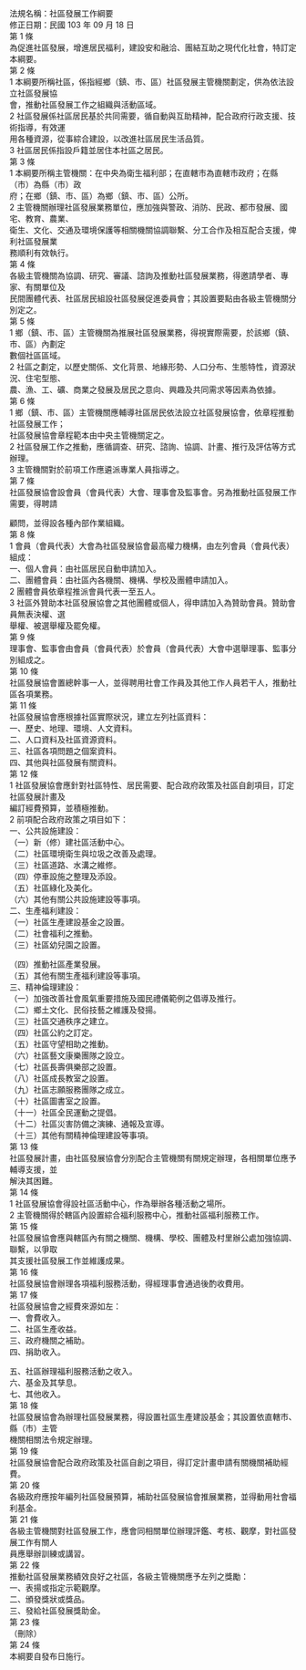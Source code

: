 法規名稱：社區發展工作綱要  
修正日期：民國 103 年 09 月 18 日  
第 1 條  
為促進社區發展，增進居民福利，建設安和融洽、團結互助之現代化社會，特訂定本綱要。  
第 2 條  
1 本綱要所稱社區，係指經鄉（鎮、市、區）社區發展主管機關劃定，供為依法設立社區發展協  
會，推動社區發展工作之組織與活動區域。  
2 社區發展係社區居民基於共同需要，循自動與互助精神，配合政府行政支援、技術指導，有效運  
用各種資源，從事綜合建設，以改進社區居民生活品質。  
3 社區居民係指設戶籍並居住本社區之居民。  
第 3 條  
1 本綱要所稱主管機關：在中央為衛生福利部；在直轄市為直轄市政府；在縣（市）為縣（市）政  
府；在鄉（鎮、市、區）為鄉（鎮、市、區）公所。  
2 主管機關辦理社區發展業務單位，應加強與警政、消防、民政、都市發展、國宅、教育、農業、  
衛生、文化、交通及環境保護等相關機關協調聯繫、分工合作及相互配合支援，俾利社區發展業  
務順利有效執行。  
第 4 條  
各級主管機關為協調、研究、審議、諮詢及推動社區發展業務，得邀請學者、專家、有關單位及  
民間團體代表、社區居民組設社區發展促進委員會；其設置要點由各級主管機關分別定之。  
第 5 條  
1 鄉（鎮、市、區）主管機關為推展社區發展業務，得視實際需要，於該鄉（鎮、市、區）內劃定  
數個社區區域。  
2 社區之劃定，以歷史關係、文化背景、地緣形勢、人口分布、生態特性，資源狀況、住宅型態、  
農、漁、工、礦、商業之發展及居民之意向、興趣及共同需求等因素為依據。  
第 6 條  
1 鄉（鎮、市、區）主管機關應輔導社區居民依法設立社區發展協會，依章程推動社區發展工作；  
社區發展協會章程範本由中央主管機關定之。  
2 社區發展工作之推動，應循調查、研究、諮詢、協調、計畫、推行及評估等方式辦理。  
3 主管機關對於前項工作應遴派專業人員指導之。  
第 7 條  
社區發展協會設會員（會員代表）大會、理事會及監事會。另為推動社區發展工作需要，得聘請  


顧問，並得設各種內部作業組織。  
第 8 條  
1 會員（會員代表）大會為社區發展協會最高權力機構，由左列會員（會員代表）組成：  
一、個人會員：由社區居民自動申請加入。  
二、團體會員：由社區內各機關、機構、學校及團體申請加入。  
2 團體會員依章程推派會員代表一至五人。  
3 社區外贊助本社區發展協會之其他團體或個人，得申請加入為贊助會員。贊助會員無表決權、選  
舉權、被選舉權及罷免權。  
第 9 條  
理事會、監事會由會員（會員代表）於會員（會員代表）大會中選舉理事、監事分別組成之。  
第 10 條  
社區發展協會置總幹事一人，並得聘用社會工作員及其他工作人員若干人，推動社區各項業務。  
第 11 條  
社區發展協會應根據社區實際狀況，建立左列社區資料：  
一、歷史、地理、環境、人文資料。  
二、人口資料及社區資源資料。  
三、社區各項問題之個案資料。  
四、其他與社區發展有關資料。  
第 12 條  
1 社區發展協會應針對社區特性、居民需要、配合政府政策及社區自創項目，訂定社區發展計畫及  
編訂經費預算，並積極推動。  
2 前項配合政府政策之項目如下：  
一、公共設施建設：  
（一）新（修）建社區活動中心。  
（二）社區環境衛生與垃圾之改善及處理。  
（三）社區道路、水溝之維修。  
（四）停車設施之整理及添設。  
（五）社區綠化及美化。  
（六）其他有關公共設施建設等事項。  
二、生產福利建設：  
（一）社區生產建設基金之設置。  
（二）社會福利之推動。  
（三）社區幼兒園之設置。  


（四）推動社區產業發展。  
（五）其他有關生產福利建設等事項。  
三、精神倫理建設：  
（一）加強改善社會風氣重要措施及國民禮儀範例之倡導及推行。  
（二）鄉土文化、民俗技藝之維護及發揚。  
（三）社區交通秩序之建立。  
（四）社區公約之訂定。  
（五）社區守望相助之推動。  
（六）社區藝文康樂團隊之設立。  
（七）社區長壽俱樂部之設置。  
（八）社區成長教室之設置。  
（九）社區志願服務團隊之成立。  
（十）社區圖書室之設置。  
（十一）社區全民運動之提倡。  
（十二）社區災害防備之演練、通報及宣導。  
（十三）其他有關精神倫理建設等事項。  
第 13 條  
社區發展計畫，由社區發展協會分別配合主管機關有關規定辦理，各相關單位應予輔導支援，並  
解決其困難。  
第 14 條  
1 社區發展協會得設社區活動中心，作為舉辦各種活動之場所。  
2 主管機關得於轄區內設置綜合福利服務中心，推動社區福利服務工作。  
第 15 條  
社區發展協會應與轄區內有關之機關、機構、學校、團體及村里辦公處加強協調、聯繫，以爭取  
其支援社區發展工作並維護成果。  
第 16 條  
社區發展協會辦理各項福利服務活動，得經理事會通過後酌收費用。  
第 17 條  
社區發展協會之經費來源如左：  
一、會費收入。  
二、社區生產收益。  
三、政府機關之補助。  
四、捐助收入。  


五、社區辦理福利服務活動之收入。  
六、基金及其孳息。  
七、其他收入。  
第 18 條  
社區發展協會為辦理社區發展業務，得設置社區生產建設基金；其設置依直轄市、縣（市）主管  
機關相關法令規定辦理。  
第 19 條  
社區發展協會配合政府政策及社區自創之項目，得訂定計畫申請有關機關補助經費。  
第 20 條  
各級政府應按年編列社區發展預算，補助社區發展協會推展業務，並得動用社會福利基金。  
第 21 條  
各級主管機關對社區發展工作，應會同相關單位辦理評鑑、考核、觀摩，對社區發展工作有關人  
員應舉辦訓練或講習。  
第 22 條  
推動社區發展業務績效良好之社區，各級主管機關應予左列之獎勵：  
一、表揚或指定示範觀摩。  
二、頒發獎狀或獎品。  
三、發給社區發展獎助金。  
第 23 條  
（刪除）  
第 24 條  
本綱要自發布日施行。  



